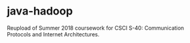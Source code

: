# java-hadoop
Reupload of Summer 2018 coursework for CSCI S-40: Communication Protocols and Internet Architectures.
